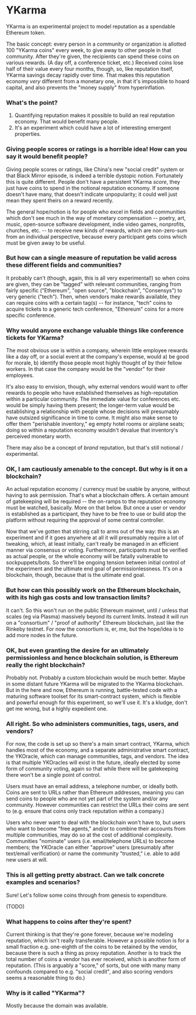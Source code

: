 YKarma
======

YKarma is an experimental project to model reputation as a spendable Ethereum token.

The basic concept: every person in a community or organization is allotted 100 "YKarma coins"
every week, to give away to other people in that community. After they're given, the recipients
can spend these coins on various rewards. (A day off, a conference ticket, etc.) Received coins
lose half of their value every four months, though, so, like reputation itself, YKarma savings
decay rapidly over time. That makes this reputation economy *very* different from a monetary one,
in that it's impossible to hoard capital, and also prevents the "money supply" from hyperinflation.

### What's the point?

1. Quantifying reputation makes it possible to build an real reputation economy. That would benefit many people.
2. It's an experiment which could have a lot of interesting emergent properties.

### Giving people scores or ratings is a horrible idea! How can you say it would benefit people?

Giving people scores or ratings, like China's new "social credit" system or that Black Mirror
episode, is indeed a terrible dystopic notion. Fortunately this is quite different. People
don't have a persistent YKarma *score*, they just have coins to spend in the notional reputation
economy. If someone doesn't have many, that doesn't indicate unpopularity; it could well just
mean they spent theirs on a reward recently.

The general hope/notion is for people who excel in fields and communities which don't see much
in the way of monetary compensation -- poetry, art, music, open-source software development,
indie video games, nonprofits, churches, etc. -- to receive new kinds of rewards, which are
non-zero-sum from an individual perspective, because every participant gets coins which must be
given away to be useful.

### But how can a single measure of reputation be valid across these different fields and communities?

It probably can't (though, again, this is all very experimental!) so when coins are given,
they can be "tagged" with relevant communities, ranging from fairly specific ("Ethereum",
"open source", "blockchain", "Consensys") to very generic ("tech"). Then, when vendors make
rewards available, they can require coins with a certain tag(s) -- for instance, "tech" coins
to acquire tickets to a generic tech conference, "Ethereum" coins for a more specific conference.

### Why would anyone exchange valuable things like conference tickets for YKarma?

The most obvious use is within a company, wherein little employee rewards like a day off,
or a social event at the company's expense, would a) be good for morale, b) identify those
people most highly thought of by their fellow workers. In that case the company would
be the "vendor" for their employees.

It's also easy to envision, though, why external vendors would want to offer rewards
to people who have established themselves as high-reputation within a particular community.
The immediate value for conferences etc. would be simply having them present; the longer-term
value would be establishing a relationship with people whose decisions will presumably have
outsized significance in time to come. It might also make sense to offer them "perishable
inventory," eg empty hotel rooms or airplane seats; doing so within a reputation economy
wouldn't devalue that inventory's perceived monetary worth.

There may also be a concept of *brand* reputation, but that's still notional / experimental.

### OK, I am cautiously amenable to the concept. But why is it on a blockchain?

An actual reputation economy / currency must be usable by anyone, without having to ask
permission. That's what a blockchain offers. A certain amount of gatekeeping will be
required -- the on-ramps to the reputation economy must be watched, basically. More on
that below. But once a user or vendor is established as a participant, they have to be
free to use or build atop the platform without requiring the approval of some central controller.

Now that we've gotten that stirring call to arms out of the way: this is an experiment
and if it goes anywhere at all it will presumably require a lot of tweaking, which, at
least initially, can't really be managed in an efficient manner via consensus or voting.
Furthermore, participants must be verified as actual people, or the whole economy will
be fatally vulnerable to sockpuppets/bots. So there'll be ongoing tension between
initial control of the experiment and the ultimate end goal of permissionlessness. It's
on a blockchain, though, because that is the ultimate end goal.

### But how can this possibly work on the Ethereum blockchain, with its high gas costs and low transaction limits?

It can't. So this won't run on the public Ethereum mainnet, until / unless that scales
(eg via Plasma) massively beyond its current limits. Instead it will run on a "consortium"
/ "proof of authority" Ethereum blockchain, just like the Rinkeby testnet. For now the
consortium is, er, me, but the hope/idea is to add more nodes in the future.

### OK, but even granting the desire for an ultimately permissionless and hence blockchain solution, is Ethereum really the right blockchain?

Probably not. Probably a custom blockchain would be much better. Maybe in some distant
future YKarma will be migrated to the YKarma blockchain. But in the here and now,
Ethereum is running, battle-tested code with a maturing software toolset for its
smart-contract system, which is flexible and powerful enough for this experiment, so
we'll use it. It's a kludge, don't get me wrong, but a highly expedient one.

### All right. So who administers communities, tags, users, and vendors?

For now, the code is set up so there's a main smart contract, YKarma, which handles most
of the economy, and a separate administrative smart contract, the YKOracle, which can manage
communities, tags, and vendors. The idea is that multiple YKOracles will exist in the future,
ideally elected by some form of community voting, again so that while there will be
gatekeeping there won't be a single point of control.

Users must have an email address, a telephone number, or ideally both. Coins are sent to URLs
rather than Ethereum addresses, meaning you can send coins to people who are not yet part of
the system and/or any community. However communities can restrict the URLs their coins are
sent to (e.g. ensure that coins only track reputation within a company.)

Users who never want to deal with the blockchain won't have to, but users who want to become
"free agents," and/or to combine their accounts from multiple communities, may do so at the
cost of additional complexity. Communities "nominate" users (i.e. email/telephone URLs) to
become members; the YKOracle can either "approve" users (presumably after text/email
verification) or name the community "trusted," i.e. able to add new users at will.

### This is all getting pretty abstract. Can we talk concrete examples and scenarios?

Sure! Let's follow some coins through from genesis to expenditure.

(TODO)

### What happens to coins after they're spent?

Current thinking is that they're gone forever, because we're modeling reputation, which
isn't really transferable. However a possible notion is for a small fraction e.g. one-eighth
of the coins to be retained by the vendor, because there is such a thing as proxy reputation.
Another is to track the total number of coins a vendor has ever received, which is another
form of reputation. (This is arguably a "score," of sorts, but one with many many confounds
compared to e.g. "social credit", and also scoring vendors seems a reasonable thing to do.)

### Why is it called "YKarma"?

Mostly because the domain was available.
